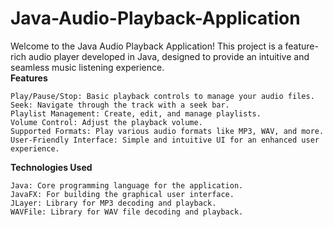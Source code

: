 # Java-Audio-Playback-Application
Welcome to the Java Audio Playback Application! This project is a feature-rich audio player developed in Java, designed to provide an intuitive and seamless music listening experience.<br>
<b>Features</b>

    Play/Pause/Stop: Basic playback controls to manage your audio files.
    Seek: Navigate through the track with a seek bar.
    Playlist Management: Create, edit, and manage playlists.
    Volume Control: Adjust the playback volume.
    Supported Formats: Play various audio formats like MP3, WAV, and more.
    User-Friendly Interface: Simple and intuitive UI for an enhanced user experience.

<b>Technologies Used</b>

    Java: Core programming language for the application.
    JavaFX: For building the graphical user interface.
    JLayer: Library for MP3 decoding and playback.
    WAVFile: Library for WAV file decoding and playback.

